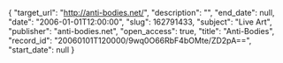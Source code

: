{
  "target_url": "http://anti-bodies.net/", 
  "description": "", 
  "end_date": null, 
  "date": "2006-01-01T12:00:00", 
  "slug": 162791433, 
  "subject": "Live Art", 
  "publisher": "anti-bodies.net", 
  "open_access": true, 
  "title": "Anti-Bodies", 
  "record_id": "20060101T120000/9wq0O66RbF4bOMte/ZD2pA==", 
  "start_date": null
}

